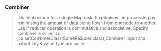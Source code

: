 ### Combiner
> It is mini reduce  for a single  Map task.
> It optimises the processing by minimising the amount of data being flown from one node to another.
> Use if reducer operation is commutative and associative.
> Specify combiner in driver as job.setCombinerClass(SomeReducer.class);Combiner Input and output key & value type are same.







